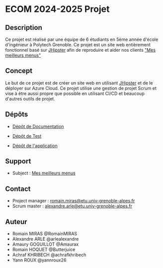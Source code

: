# ECOM 2024-2025 Projet

## Description
Ce projet est réalisé par une équipe de 6 étudiants en 5ème année d'école d'ingénieur à Polytech Grenoble.
Ce projet est un site web entièrement fonctionnel basé sur [JHipster](https://www.jhipster.tech/) afin de reproduire et aider nos clients ["Mes meilleurs menus"](https://mmmenus.fr/)

## Concept
Le but de ce projet est de créer un site web en utilisant [JHipster](https://www.jhipster.tech/) et de le déployer sur Azure Cloud.
Ce projet utilise une gestion de projet Scrum et vise à être aussi propre que possible en utilisant CI/CD et beaucoup d'autres outils de projet.

## Dépôts

- [Dépôt de Documentation](https://github.com/2024-2025-ECOM-INFO5-G2/docs)

- [Dépôt de Test](https://github.com/2024-2025-ECOM-INFO5-G2/sandbox)

- [Dépôt de l'application](https://github.com/2024-2025-ECOM-INFO5-G2/app)

## Support
- Subject : [Mes meilleurs menus](https://mmmenus.fr/)

## Contact
- Project manager : romain.miras@etu.univ-grenoble-alpes.fr
- Scrum master : alexandre.arle@etu.univ-grenoble-alpes.fr

## Auteur
- Romain MIRAS @RomainMIRAS
- Alexandre ARLE @arlealexandre
- Amaury GOGUILLOT @Amaurax
- Romain HOQUET @Butterjuice
- Achraf KHRIBECH @achrafkhribech
- Yann ROUX @yannroux26
